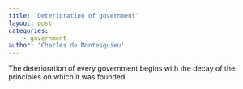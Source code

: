 ```yaml
---
title: 'Deterioration of government'
layout: post
categories:
    - government
author: 'Charles de Montesquieu'
---
```


The deterioration of every government begins with the decay of the principles on which it was founded.
